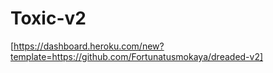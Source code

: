# Toxic-v2



[https://dashboard.heroku.com/new?template=https://github.com/Fortunatusmokaya/dreaded-v2]